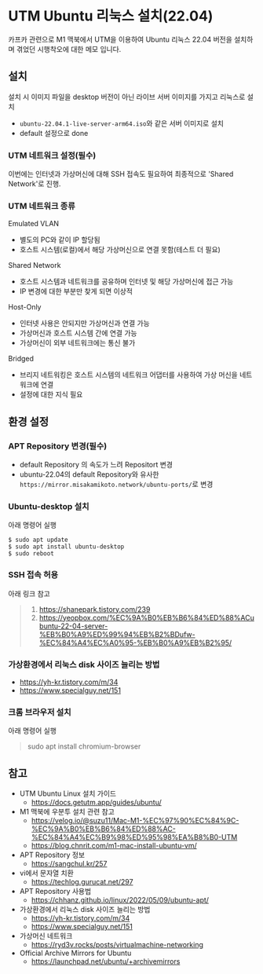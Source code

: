 # UTM Ubuntu 리눅스 설치(22.04)
카프카 관련으로 M1 맥북에서 UTM을 이용하여 Ubuntu 리눅스 22.04 버전을 설치하며 겪었던 시행착오에 대한 메모 입니다.

## 설치
설치 시 이미지 파일을 desktop 버전이 아닌 라이브 서버 이미지를 가지고 리눅스로 설치
- `ubuntu-22.04.1-live-server-arm64.iso`와 같은 서버 이미지로 설치
- default 설정으로 done

### UTM 네트워크 설정(필수)
이번에는 인터넷과 가상머신에 대해 SSH 접속도 필요하여 최종적으로 'Shared Network'로 진행.

### UTM 네트워크 종류
Emulated VLAN
- 별도의 PC와 같이 IP 할당됨
- 호스트 시스템(로컬)에서 해당 가상머신으로 연결 못함(테스트 더 필요)
 
Shared Network
- 호스트 시스템과 네트워크를 공유하며 인터넷 및 해당 가상머신에 접근 가능
- IP 변경에 대한 부분만 찾게 되면 이상적
 
Host-Only
- 인터넷 사용은 안되지만 가상머신과 연결 가능
- 가상머신과 호스트 시스템 간에 연결 가능
- 가상머신이 외부 네트워크에는 통신 불가

Bridged
- 브리지 네트워킹은 호스트 시스템의 네트워크 어댑터를 사용하여 가상 머신을 네트워크에 연결
- 설정에 대한 지식 필요

## 환경 설정
### APT Repository 변경(필수)
- default Repository 의 속도가 느려 Repositort 변경
- ubuntu-22.04의 default Repository와 유사한 `https://mirror.misakamikoto.network/ubuntu-ports/`로 변경

### Ubuntu-desktop 설치
아래 명령어 실행
```
$ sudo apt update
$ sudo apt install ubuntu-desktop
$ sudo reboot
```

### SSH 접속 허용
아래 링크 참고
> 1. https://shanepark.tistory.com/239
> 2. https://yeopbox.com/%EC%9A%B0%EB%B6%84%ED%88%ACubuntu-22-04-server-%EB%B0%A9%ED%99%94%EB%B2%BDufw-%EC%84%A4%EC%A0%95-%EB%B0%A9%EB%B2%95/

### 가상환경에서 리눅스 disk 사이즈 늘리는 방법
- https://yh-kr.tistory.com/m/34
- https://www.specialguy.net/151

### 크롬 브라우저 설치
아래 명령어 실행
> sudo apt install chromium-browser

## 참고
- UTM Ubuntu Linux 설치 가이드
  - https://docs.getutm.app/guides/ubuntu/
- M1 맥북에 우분투 설치 관련 참고
  - https://velog.io/@suzu11/Mac-M1-%EC%97%90%EC%84%9C-%EC%9A%B0%EB%B6%84%ED%88%AC-%EC%84%A4%EC%B9%98%ED%95%98%EA%B8%B0-UTM
  - https://blog.chnrit.com/m1-mac-install-ubuntu-vm/
- APT Repository 정보
  - https://sangchul.kr/257
- vi에서 문자열 치환
  - https://techlog.gurucat.net/297
- APT Repository 사용법
  - https://chhanz.github.io/linux/2022/05/09/ubuntu-apt/
- 가상환경에서 리눅스 disk 사이즈 늘리는 방법
  - https://yh-kr.tistory.com/m/34
  - https://www.specialguy.net/151
- 가상머신 네트워크
  - https://ryd3v.rocks/posts/virtualmachine-networking
- Official Archive Mirrors for Ubuntu
  - https://launchpad.net/ubuntu/+archivemirrors


